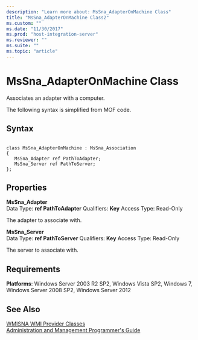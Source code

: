 ```yaml
---
description: "Learn more about: MsSna_AdapterOnMachine Class"
title: "MsSna_AdapterOnMachine Class2"
ms.custom: ""
ms.date: "11/30/2017"
ms.prod: "host-integration-server"
ms.reviewer: ""
ms.suite: ""
ms.topic: "article"
---
```

# MsSna_AdapterOnMachine Class
Associates an adapter with a computer.  
  
 The following syntax is simplified from MOF code.  
  
## Syntax  
  
```  
  
class MsSna_AdapterOnMachine : MsSna_Association  
{  
   MsSna_Adapter ref PathToAdapter;  
   MsSna_Server ref PathToServer;  
};  
```  
  
## Properties  
 **MsSna_Adapter**  
 Data Type: **ref PathToAdapter** Qualifiers: **Key** Access Type: Read-Only  
  
 The adapter to associate with.  
  
 **MsSna_Server**  
 Data Type: **ref PathToServer** Qualifiers: **Key** Access Type: Read-Only  
  
 The server to associate with.  
  
## Requirements  
 **Platforms**: Windows Server 2003 R2 SP2, Windows Vista SP2, Windows 7, Windows Server 2008 SP2, Windows Server 2012  
  
## See Also  
 [WMISNA WMI Provider Classes](../core/wmisna-wmi-provider-classes2.md)   
 [Administration and Management Programmer's Guide](./administration-and-management-programmer-s-guide2.md)
